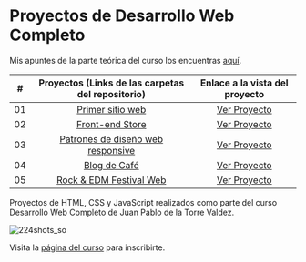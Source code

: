 # Proyectos de Desarrollo Web Completo

Mis apuntes de la parte teórica del curso los encuentras [aquí](https://github.com/sebasgrandes/apuntes-dwc/).

|  #  |                                   Proyectos (Links de las carpetas del repositorio)                                   |           Enlace a la vista del proyecto           |
| :-: | :-------------------------------------------------------------------------------------------------------------------: | :------------------------------------------------: |
| 01  |        [Primer sitio web](https://github.com/sebasgrandes/projects-dwc/tree/main/projects/01-1er-sitio-web-main)         | [Ver Proyecto](https://sebasgrandes.netlify.app/)  |
| 02  |      [Front-end Store](https://github.com/sebasgrandes/projects-dwc/tree/main/projects/02-frontend-store-main)      | [Ver Proyecto](https://sebasgrandes2.netlify.app/) |
| 03  |   [Patrones de diseño web responsive](https://github.com/sebasgrandes/projects-dwc/tree/main/projects/03-patrones-web-main)    | [Ver Proyecto](https://sebasgrandes3.netlify.app)  |
| 04  |   [Blog de Café](https://github.com/sebasgrandes/projects-dwc/tree/main/projects/04-blog-de-cafe-main)   | [Ver Proyecto](https://sebasgrandes4.netlify.app)  |
| 05  | [Rock & EDM Festival Web](https://github.com/sebasgrandes/projects-dwc/tree/main/projects/05-Rock-EDM-Festival-Web-main) | [Ver Proyecto](https://sebasgrandes5.netlify.app)  |

Proyectos de HTML, CSS y JavaScript realizados como parte del curso Desarrollo Web Completo de Juan Pablo de la Torre Valdez.

![224shots_so](https://github.com/sebasgrandes/projects-dwc/assets/105091502/2011138f-9ffb-474f-b524-9a535234d688)

Visita la [página del curso](https://www.udemy.com/course/desarrollo-web-completo-con-html5-css3-js-php-y-mysql/?kw=desarr&src=sac/) para inscribirte.

